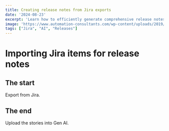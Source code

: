 ```yaml
---
title: Creating release notes from Jira exports
date: '2024-08-23'
excerpt: 'Learn how to efficiently generate comprehensive release notes using Jira exports, streamlining your software development process and improving communication with stakeholders.'
image: 'https://www.automation-consultants.com/wp-content/uploads/2019/06/jira-bpm.png'
tags: ["Jira", "AI", "Releases"]
---
```


# Importing Jira items for release notes

## The start

Export from Jira.

## The end

Upload the stories into Gen AI.
